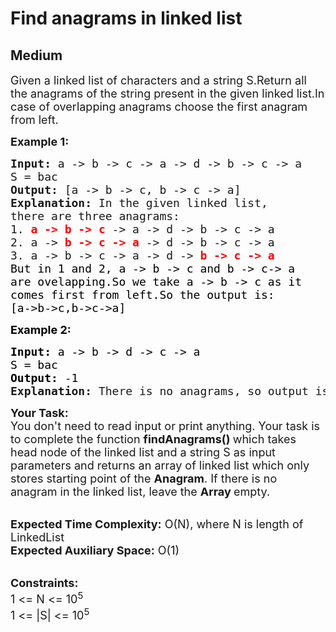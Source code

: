 # Find anagrams in linked list
## Medium
<div class="problems_problem_content__Xm_eO"><p><span style="font-size:18px">Given a linked list of characters and a string S.Return all the anagrams of the string present in the given linked list.In case of overlapping anagrams choose the first anagram from left.</span></p>

<p><span style="font-size:18px"><strong>Example 1:</strong></span></p>

<pre><span style="font-size:18px"><strong>Input: </strong>a -&gt; b -&gt; c -&gt; a -&gt; d -&gt; b -&gt; c -&gt; a</span>
<span style="font-size:18px">S = bac<strong>
Output: </strong>[a -&gt; b -&gt; c, b -&gt; c -&gt; a]</span><span style="font-size:18px"><strong>
Explanation: </strong>In the given linked list,
there are three anagrams: 
1. <strong><span style="color:#ff0000">a -&gt; b -&gt; c</span></strong> -&gt; a -&gt; d -&gt; b -&gt; c -&gt; a
2. a -&gt; <strong><span style="color:#ff0000">b -&gt; c -&gt; a</span></strong> -&gt; d -&gt; b -&gt; c -&gt; a
3. a -&gt; b -&gt; c -&gt; a -&gt; d -&gt; <strong><span style="color:#ff0000">b -&gt; c -&gt; a
</span></strong><span style="color:#000000">But in 1 and 2, a -&gt; b -&gt; c and b -&gt; c-&gt; a
are ovelapping.So we take a -&gt; b -&gt; c as it
comes first from left.So the output is:
[a-&gt;b-&gt;c,b-&gt;c-&gt;a]</span></span></pre>

<p><strong><span style="font-size:18px"><span style="color:#000000">Example 2:</span></span></strong></p>

<pre><strong><span style="font-size:18px"><span style="color:#000000">Input: </span></span></strong><span style="font-size:18px"><span style="color:#000000">a -&gt; b -&gt; d -&gt; c -&gt; a</span></span><strong><span style="font-size:18px"><span style="color:#000000">
</span></span></strong><span style="font-size:18px"><span style="color:#000000">S = bac</span></span><strong><span style="font-size:18px"><span style="color:#000000">
Output: </span></span></strong><span style="font-size:18px"><span style="color:#000000">-1</span><strong> 
Explanation: </strong>There is no anagrams, so output is -1</span></pre>

<p><span style="font-size:18px"><strong>Your Task:</strong><br>
You don't need to read input or print anything. Your task is to complete the function&nbsp;<strong>findAnagrams()&nbsp;</strong>which takes head node of the linked list and a string S as input parameters and returns an array of linked list which only stores starting point of the <strong>Anagram</strong>. If there is no anagram in the linked list, leave the <strong>Array </strong>empty.</span></p>

<p><br>
<span style="font-size:18px"><strong>Expected Time Complexity:</strong>&nbsp;O(N), where N is length of LinkedList<br>
<strong>Expected Auxiliary Space:</strong>&nbsp;O(1)</span></p>

<p><br>
<span style="font-size:18px"><strong>Constraints:</strong><br>
1 &lt;= N&nbsp;&lt;= 10<sup>5</sup><br>
1 &lt;= |S|&nbsp;&lt;= 10<sup>5</sup></span></p>

<p>&nbsp;</p>
</div>